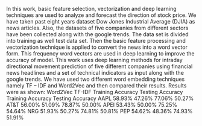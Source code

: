 In this work, basic feature selection, vectorization and deep learning techniques are used to analyze and forecast the direction of stock price. We have taken past eight years dataset Dow Jones Industrial Average (DJIA) as news articles. Also, the datasets of five companies from different sectors have been collected along with the google trends. The data set is divided into training as well test data set. Then the basic feature processing and vectorization technique is applied to convert the news into a word vector form. This frequency word vectors are used in deep learning to improve the accuracy of model.
This work uses deep learning methods for intraday directional movement prediction of five different companies using financial news headlines and a set of technical indicators as input along with the google trends.
We have used two different word embedding techniques namely TF – IDF and Word2Vec and then compared their results.
Results were as shown: 
     			Word2Vec														TF-IDF
	Training Accuracy	Testing Accuracy			Training Accuracy	Testing Accuracy
AAPL	58.93%	      47.26%											77.06%								50.27%
AT&T	56.00%	      51.09%											78.87%								50.00%
APEI	53.43%	      50.00%											75.25%								54.64%
NRG	  51.93%	      50.27%											74.81%								50.81%
PEP	  54.62%	      48.36%											74.93%								51.91%
